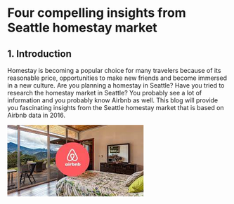 # Four compelling insights from Seattle homestay market

## 1. Introduction
Homestay is becoming a popular choice for many travelers because of its reasonable price, opportunities to make new friends and become immersed in a new culture. Are you planning a homestay in Seattle? Have you tried to research the homestay market in Seattle? You probably see a lot of information and you probably know Airbnb as well. This blog will provide you fascinating insights from the Seattle homestay market that is based on Airbnb data in 2016.

![Airbnb](https://github.com/KEVIN-VN642/Four-compelling-insights-from-Seattle-homestay-market/blob/main/Images/airbnb.jpg)
